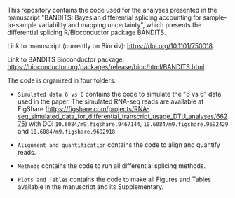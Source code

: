 This repository contains the code used for the analyses presented in the manuscript "BANDITS: Bayesian differential splicing accounting for sample-to-sample variability and mapping uncertainty", which presents the differential splicing R/Bioconductor package BANDITS.

Link to manuscript (currently on Biorxiv): https://doi.org/10.1101/750018.

Link to BANDITS Bioconductor package: https://bioconductor.org/packages/release/bioc/html/BANDITS.html.

The code is organized in four folders:

- `Simulated data 6 vs 6` contains the code to simulate the "6 vs 6" data used in the paper.
The simulated RNA-seq reads are available at FigShare (https://figshare.com/projects/RNA-seq_simulated_data_for_differential_transcript_usage_DTU_analyses/66275) with DOI `10.6084/m9.figshare.9467144`, `10.6084/m9.figshare.9692429` and `10.6084/m9.figshare.9692918`.

- `Alignment and quantification` contains the code to align and quantify reads.

- `Methods` contains the code to run all differential splicing methods.

- `Plots and Tables` contains the code to make all Figures and Tables available in the manuscript and its Supplementary. 
